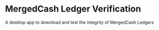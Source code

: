 # MergedCash Ledger Verification
A desktop app to download and test the integrity of MergedCash Ledgers
